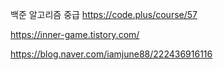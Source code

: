 
백준 알고리즘 중급
https://code.plus/course/57

https://inner-game.tistory.com/

https://blog.naver.com/iamjune88/222436916116